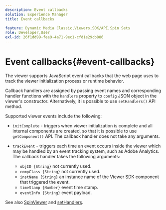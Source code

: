 ```yaml
---
description: Event callbacks
solution: Experience Manager
title: Event callbacks

feature: Dynamic Media Classic,Viewers,SDK/API,Spin Sets
role: Developer,User
exl-id: 26f1dd99-fee9-4a71-9ec1-cfd1e29cb886
---
```

# Event callbacks{#event-callbacks}

The viewer supports JavaScript event callbacks that the web page uses to track the viewer initialization process or runtime behavior.

Callback handlers are assigned by passing event names and corresponding handler functions with the `handlers` property to `config` JSON object in the viewer's constructor. Alternatively, it is possible to use `setHandlers()` API method.

Supported viewer events include the following:

* `initComplete` - triggers when viewer initialization is complete and all internal components are created, so that it is possible to use `getComponent()` API. The callback handler does not take any arguments. 

* `trackEvent` - triggers each time an event occurs inside the viewer which may be handled by an event tracking system, such as Adobe Analytics. The callback handler takes the following arguments:

    * `objID {String}` not currently used. 
    * `compClass {String}` not currently used. 
    * `instName {String}` an instance name of the Viewer SDK component that triggered the event. 
    * `timeStamp {Number}` event time stamp. 
    * `eventInfo {String}` event payload.

See also [SpinViewer](../../c-html5-s7-aem-asset-viewers/c-html5-spin-viewer-about/c-html5-spin-viewer-javascriptapiref/r-html5-spin-viewer-javascriptapiref-spinviewer.md#reference-59b70dd7b58c43059bd85e3295441195) and [setHandlers](../../c-html5-s7-aem-asset-viewers/c-html5-spin-viewer-about/c-html5-spin-viewer-javascriptapiref/r-html5-spin-viewer-javascriptapiref-sethandlers.md#reference-d2223794fb45440094e9fdb5e9b73bef).
